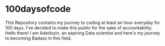 # 100daysofcode
This Repository contains my journey to coding at least an hour everyday for 100 days. I've decided to make this public for the sake of accountability. 
Hello there! 
I am Adedoyin, an aspiring Data scientist and here's my journey to becoming Badass in this field.
